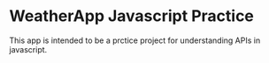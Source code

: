 # WeatherApp Javascript Practice

This app is intended to be a prctice project for understanding APIs in javascript.

